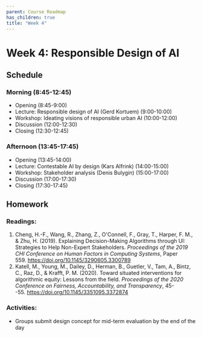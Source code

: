 ```yaml
---
parent: Course Roadmap
has_children: true
title: "Week 4"
---
```


# Week 4: Responsible Design of AI

## Schedule

### Morning (8:45-12:45)
- Opening (8:45-9:00)
- Lecture: Responsible design of AI (Gerd Kortuem) (9:00-10:00)
- Workshop: Ideating visions of responsible urban AI (10:00-12:00)
- Discussion (12:00-12:30)
- Closing (12:30-12:45)

### Afternoon (13:45-17:45)
- Opening (13:45-14:00)
- Lecture: Contestable AI by design (Kars Alfrink) (14:00-15:00)
- Workshop: Stakeholder analysis (Denis Bulygin) (15:00-17:00)
- Discussion (17:00-17:30)
- Closing (17:30-17:45)

## Homework

### Readings:
1. Cheng, H.-F., Wang, R., Zhang, Z., O'Connell, F., Gray, T., Harper, F. M., & Zhu, H. (2019). Explaining Decision-Making Algorithms through UI: Strategies to Help Non-Expert Stakeholders. *Proceedings of the 2019 CHI Conference on Human Factors in Computing Systems*, Paper 559. <https://doi.org/10.1145/3290605.3300789>
2. Katell, M., Young, M., Dailey, D., Herman, B., Guetler, V., Tam, A., Bintz, C., Raz, D., & Krafft, P. M. (2020). Toward situated interventions for algorithmic equity: Lessons from the field. *Proceedings of the 2020 Conference on Fairness, Accountability, and Transparency*, 45--55. <https://doi.org/10.1145/3351095.3372874>

### Activities:
- Groups submit design concept for mid-term evaluation by the end of the day